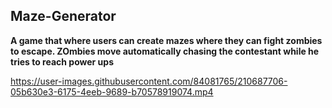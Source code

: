 ## Maze-Generator

**A game that where users can create mazes where they can fight zombies to escape. ZOmbies move automatically chasing the contestant while he tries to reach power ups**

https://user-images.githubusercontent.com/84081765/210687706-05b630e3-6175-4eeb-9689-b70578919074.mp4
